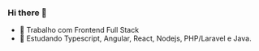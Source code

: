 ### Hi there 👋

- 🔭 Trabalho com Frontend Full Stack
- 🌱 Estudando Typescript, Angular, React, Nodejs, PHP/Laravel e Java.

